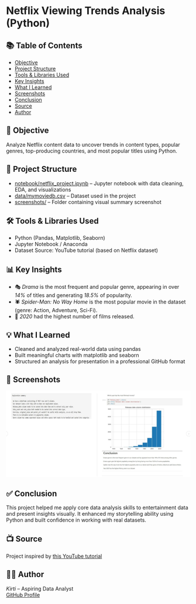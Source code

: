 # Netflix Viewing Trends Analysis (Python)

## 📚 Table of Contents
- [Objective](#-objective)
- [Project Structure](#-project-structure)
- [Tools & Libraries Used](#-tools--libraries-used)
- [Key Insights](#-key-insights)
- [What I Learned](#-what-i-learned)
- [Screenshots](#-screenshots)
- [Conclusion](#-conclusion)
- [Source](#-source)
- [Author](#-author)

## 🎯 Objective
Analyze Netflix content data to uncover trends in content types, popular genres, top-producing countries, and most popular titles using Python.

## 📁 Project Structure
- [notebook/netflix_project.ipynb](notebook/netflix_project.ipynb) – Jupyter notebook with data cleaning, EDA, and visualizations
- [data/mymoviedb.csv](data/mymoviedb.csv) – Dataset used in the project
- [screenshots/](screenshots/) – Folder containing visual summary screenshot

## 🛠 Tools & Libraries Used
- Python (Pandas, Matplotlib, Seaborn)
- Jupyter Notebook / Anaconda
- Dataset Source: YouTube tutorial (based on Netflix dataset)

## 📊 Key Insights
- 🎭 *Drama* is the most frequent and popular genre, appearing in over *14%* of titles and generating *18.5%* of popularity.
- 🕷 *Spider-Man: No Way Home* is the most popular movie in the dataset (genre: Action, Adventure, Sci-Fi).
- 📅 *2020* had the highest number of films released.

## 💡 What I Learned
- Cleaned and analyzed real-world data using pandas
- Built meaningful charts with matplotlib and seaborn
- Structured an analysis for presentation in a professional GitHub format

## 📸 Screenshots

![Netflix Summary Chart](screenshots/netflix_summary_chart.png)

## ✅ Conclusion
This project helped me apply core data analysis skills to entertainment data and present insights visually. It enhanced my storytelling ability using Python and built confidence in working with real datasets.

## 📺 Source
Project inspired by [this YouTube tutorial](https://youtu.be/tjIWRqqMDaw?si=R4JPE256HrCnFocV)

## 👩‍💻 Author
*Kirti* – Aspiring Data Analyst  
[GitHub Profile](https://github.com/Kirti-DA)

